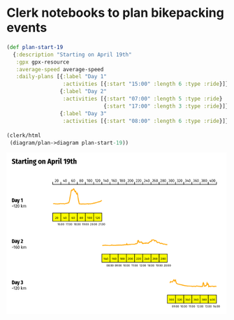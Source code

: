 # Clerk notebooks to plan bikepacking events

```clojure
(def plan-start-19
  {:description "Starting on April 19th"
   :gpx gpx-resource
   :average-speed average-speed
   :daily-plans [{:label "Day 1"
                  :activities [{:start "15:00" :length 6 :type :ride}]}
                 {:label "Day 2"
                  :activities [{:start "07:00" :length 5 :type :ride}
                               {:start "17:00" :length 3 :type :ride}]}
                 {:label "Day 3"
                  :activities [{:start "08:00" :length 6 :type :ride}]}]})

(clerk/html
 (diagram/plan->diagram plan-start-19))
```

![Example result](rando-planner-example.png)
